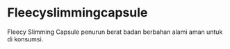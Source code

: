# Fleecyslimmingcapsule
Fleecy Slimming Capsule penurun berat badan berbahan alami aman untuk di konsumsi.

